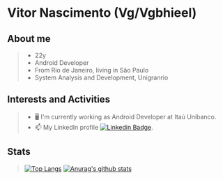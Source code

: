 
# Vitor Nascimento (Vg/Vgbhieel)
## About me

> * 22y
> * Android Developer
> * From Rio de Janeiro, living in São Paulo
> * System Analysis and Development, Unigranrio

## Interests and Activities

> - :desktop_computer: I'm currently working as Android Developer at Itaú Unibanco.
> - 📫 My LinkedIn profile [![Linkedin Badge](https://img.shields.io/badge/-here-blue?style=flat-square&logo=Linkedin&logoColor=white&link=https://www.linkedin.com/in/vgbhieel/)](https://www.linkedin.com/in/vgbhieel/).

## Stats

> [![Top Langs](https://github-readme-stats.vercel.app/api/top-langs/?username=Vgbhieel&exclude_repo=portfolio-tcb,vgbhieel.github.io&show_icons=true&hide=html,teX&theme=dracula)](https://github.com/anuraghazra/github-readme-stats) [![Anurag's github stats](https://github-readme-stats.vercel.app/api?username=vgbhieel&show_icons=true&theme=dracula)](https://github.com/anuraghazra/github-readme-stats)
